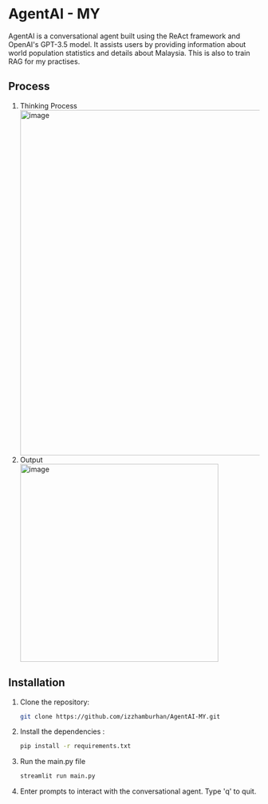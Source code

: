 # AgentAI - MY

AgentAI is a conversational agent built using the ReAct framework and OpenAI's GPT-3.5 model. It assists users by providing information about world population statistics and details about Malaysia. This is also to train RAG for my practises.

## Process
1. Thinking Process
   <div><img width="693" alt="image" src="https://github.com/izzhamburhan/AgentAI-MY/assets/58935865/978a25ad-6b64-4f47-99bb-1f47d12925dd"></div>
2. Output
   <div><img width="397" alt="image" src="https://github.com/izzhamburhan/AgentAI-MY/assets/58935865/d1f01856-8630-4b5f-bb76-2e24774756ef"></div>

## Installation

1. Clone the repository:
   ```bash
   git clone https://github.com/izzhamburhan/AgentAI-MY.git

2. Install the dependencies :
   ```bash
   pip install -r requirements.txt

3. Run the main.py file
   ```bash
   streamlit run main.py

4. Enter prompts to interact with the conversational agent. Type 'q' to quit.


